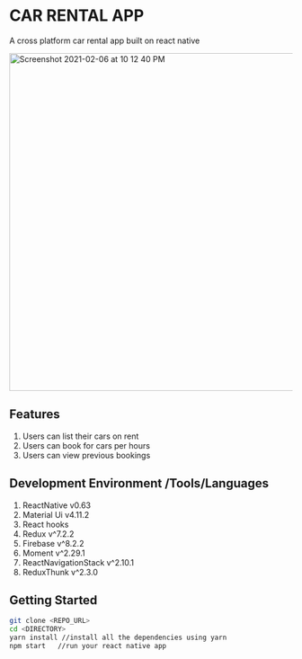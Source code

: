 # CAR RENTAL APP 

A cross platform car rental app built on react native

<img width="601" alt="Screenshot 2021-02-06 at 10 12 40 PM" src="https://user-images.githubusercontent.com/12881181/107120511-fea66e00-68c8-11eb-88d9-4396a50d4967.png">

## Features

1. Users can list their cars on rent
2. Users can book for cars per hours
3. Users can view previous bookings

## Development Environment /Tools/Languages
1. ReactNative v0.63
2. Material Ui v4.11.2
3. React hooks
4. Redux v^7.2.2
5. Firebase v^8.2.2
6. Moment v^2.29.1
7. ReactNavigationStack v^2.10.1
8. ReduxThunk v^2.3.0

## Getting Started
```bash
git clone <REPO_URL>
cd <DIRECTORY>
yarn install //install all the dependencies using yarn
npm start   //run your react native app
```
